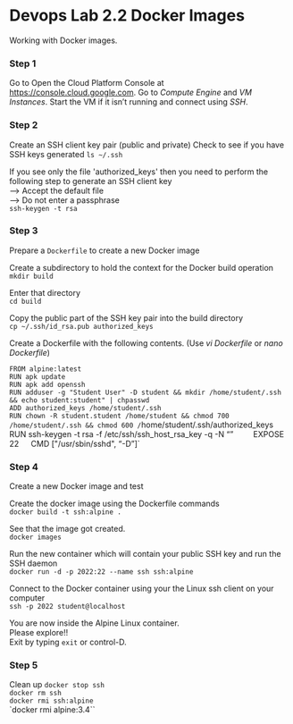 # Devops Lab 2.2 Docker Images

Working with Docker images.

### Step 1

Go to Open the Cloud Platform Console at https://console.cloud.google.com.
Go to _Compute Engine_ and _VM Instances_. Start the VM if it isn’t running and connect using _SSH_.

### Step 2

Create an SSH client key pair (public and private)
Check to see if you have SSH keys generated
`ls ~/.ssh`

If you see only the file 'authorized_keys' then you need to perform the
following step to generate an SSH client key  
--> Accept the default file  
--> Do not enter a passphrase  
`ssh-keygen -t rsa`

### Step 3

Prepare a `Dockerfile` to create a new Docker image

Create a subdirectory to hold the context for the Docker build operation  
`mkdir build`

Enter that directory  
`cd build`

Copy the public part of the SSH key pair into the build directory  
`cp ~/.ssh/id_rsa.pub authorized_keys`  


Create a Dockerfile with the following contents. (Use _vi Dockerfile_ or _nano Dockerfile_)

`FROM alpine:latest`   
`RUN apk update`  
`RUN apk add openssh`  
`RUN adduser -g "Student User" -D student && mkdir /home/student/.ssh && echo student:student" | chpasswd`  
`ADD authorized_keys /home/student/.ssh`  
`RUN chown -R student.student /home/student && chmod 700 /home/student/.ssh && chmod 600 /`home/student/.ssh/authorized_keys`  
`RUN ssh-keygen -t rsa -f /etc/ssh/ssh_host_rsa_key -q -N “”`    
`EXPOSE 22`  
`CMD ["/usr/sbin/sshd", “-D”]`

### Step 4

Create a new Docker image and test

Create the docker image using the Dockerfile commands   
`docker build -t ssh:alpine .`

See that the image got created.  
`docker images`

Run the new container which will contain your public SSH key and run the SSH daemon  
`docker run -d -p 2022:22 --name ssh ssh:alpine`

Connect to the Docker container using your the Linux ssh client on your computer  
`ssh -p 2022 student@localhost`

You are now inside the Alpine Linux container.  
Please explore!!  
Exit by typing `exit` or control-D.

### Step 5

Clean up
`docker stop ssh`  
`docker rm ssh`  
`docker rmi ssh:alpine`   
`docker rmi alpine:3.4``
